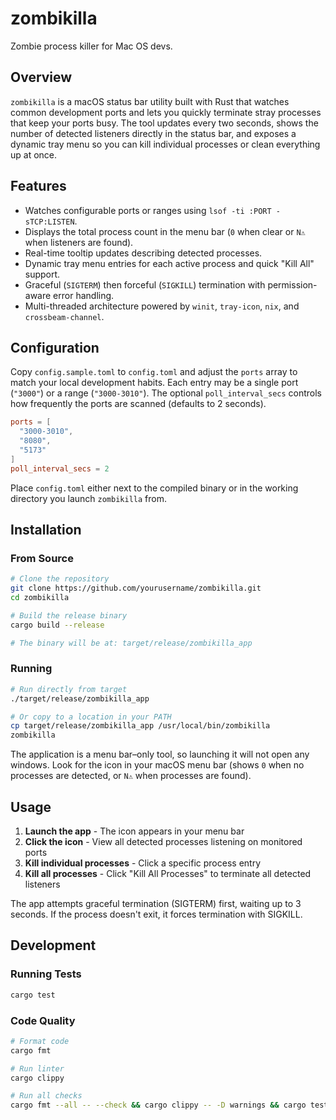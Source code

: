 # zombikilla

Zombie process killer for Mac OS devs.

## Overview

`zombikilla` is a macOS status bar utility built with Rust that watches common development ports and lets you quickly terminate stray processes that keep your ports busy. The tool updates every two seconds, shows the number of detected listeners directly in the status bar, and exposes a dynamic tray menu so you can kill individual processes or clean everything up at once.

## Features

- Watches configurable ports or ranges using `lsof -ti :PORT -sTCP:LISTEN`.
- Displays the total process count in the menu bar (`0` when clear or `N⚠️` when listeners are found).
- Real-time tooltip updates describing detected processes.
- Dynamic tray menu entries for each active process and quick "Kill All" support.
- Graceful (`SIGTERM`) then forceful (`SIGKILL`) termination with permission-aware error handling.
- Multi-threaded architecture powered by `winit`, `tray-icon`, `nix`, and `crossbeam-channel`.

## Configuration

Copy `config.sample.toml` to `config.toml` and adjust the `ports` array to match your local development habits. Each entry may be a single port (`"3000"`) or a range (`"3000-3010"`). The optional `poll_interval_secs` controls how frequently the ports are scanned (defaults to 2 seconds).

```toml
ports = [
  "3000-3010",
  "8080",
  "5173"
]
poll_interval_secs = 2
```

Place `config.toml` either next to the compiled binary or in the working directory you launch `zombikilla` from.

## Installation

### From Source

```bash
# Clone the repository
git clone https://github.com/yourusername/zombikilla.git
cd zombikilla

# Build the release binary
cargo build --release

# The binary will be at: target/release/zombikilla_app
```

### Running

```bash
# Run directly from target
./target/release/zombikilla_app

# Or copy to a location in your PATH
cp target/release/zombikilla_app /usr/local/bin/zombikilla
zombikilla
```

The application is a menu bar–only tool, so launching it will not open any windows. Look for the icon in your macOS menu bar (shows `0` when no processes are detected, or `N⚠️` when processes are found).

## Usage

1. **Launch the app** - The icon appears in your menu bar
2. **Click the icon** - View all detected processes listening on monitored ports
3. **Kill individual processes** - Click a specific process entry
4. **Kill all processes** - Click "Kill All Processes" to terminate all detected listeners

The app attempts graceful termination (SIGTERM) first, waiting up to 3 seconds. If the process doesn't exit, it forces termination with SIGKILL.

## Development

### Running Tests

```bash
cargo test
```

### Code Quality

```bash
# Format code
cargo fmt

# Run linter
cargo clippy

# Run all checks
cargo fmt --all -- --check && cargo clippy -- -D warnings && cargo test
```
